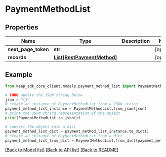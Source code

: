 # PaymentMethodList


## Properties

Name | Type | Description | Notes
------------ | ------------- | ------------- | -------------
**next_page_token** | **str** |  | [optional] 
**records** | [**List[RestPaymentMethod]**](RestPaymentMethod.md) |  | [optional] 

## Example

```python
from keap_sdk_core_client.models.payment_method_list import PaymentMethodList

# TODO update the JSON string below
json = "{}"
# create an instance of PaymentMethodList from a JSON string
payment_method_list_instance = PaymentMethodList.from_json(json)
# print the JSON string representation of the object
print(PaymentMethodList.to_json())

# convert the object into a dict
payment_method_list_dict = payment_method_list_instance.to_dict()
# create an instance of PaymentMethodList from a dict
payment_method_list_from_dict = PaymentMethodList.from_dict(payment_method_list_dict)
```
[[Back to Model list]](../README.md#documentation-for-models) [[Back to API list]](../README.md#documentation-for-api-endpoints) [[Back to README]](../README.md)


